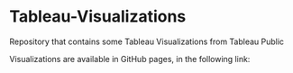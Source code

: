 # Tableau-Visualizations
Repository that contains some Tableau Visualizations from Tableau Public

Visualizations are available in GitHub pages, in the following link: 
